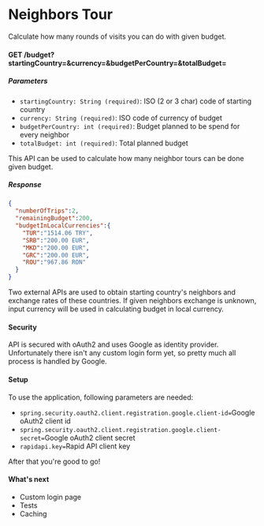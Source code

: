 # Neighbors Tour

Calculate how many rounds of visits you can do with given budget.

#### GET /budget?startingCountry=&currency=&budgetPerCountry=&totalBudget=

##### Parameters
- `startingCountry: String (required)`: ISO (2 or 3 char) code of starting country
- `currency: String (required)`: ISO code of currency of budget
- `budgetPerCountry: int (required)`: Budget planned to be spend for every neighbor
- `totalBudget: int (required)`: Total planned budget

This API can be used to calculate how many neighbor tours can be done given budget.

##### Response
```json
{
  "numberOfTrips":2,
  "remainingBudget":200,
  "budgetInLocalCurrencies":{
    "TUR":"1514.06 TRY",
    "SRB":"200.00 EUR",
    "MKD":"200.00 EUR",
    "GRC":"200.00 EUR",
    "ROU":"967.86 RON"
  }
}
```

Two external APIs are used to obtain starting country's neighbors and exchange rates of these countries.
If given neighbors exchange is unknown, input currency will be used in calculating budget in local currency.

#### Security
API is secured with oAuth2 and uses Google as identity provider.
Unfortunately there isn't any custom login form yet, so pretty much all process is handled by Google.

#### Setup
To use the application, following parameters are needed:
- `spring.security.oauth2.client.registration.google.client-id=`Google oAuth2 client id
- `spring.security.oauth2.client.registration.google.client-secret=`Google oAuth2 client secret
- `rapidapi.key=`Rapid API client key

After that you're good to go!

#### What's next
- Custom login page
- Tests
- Caching







